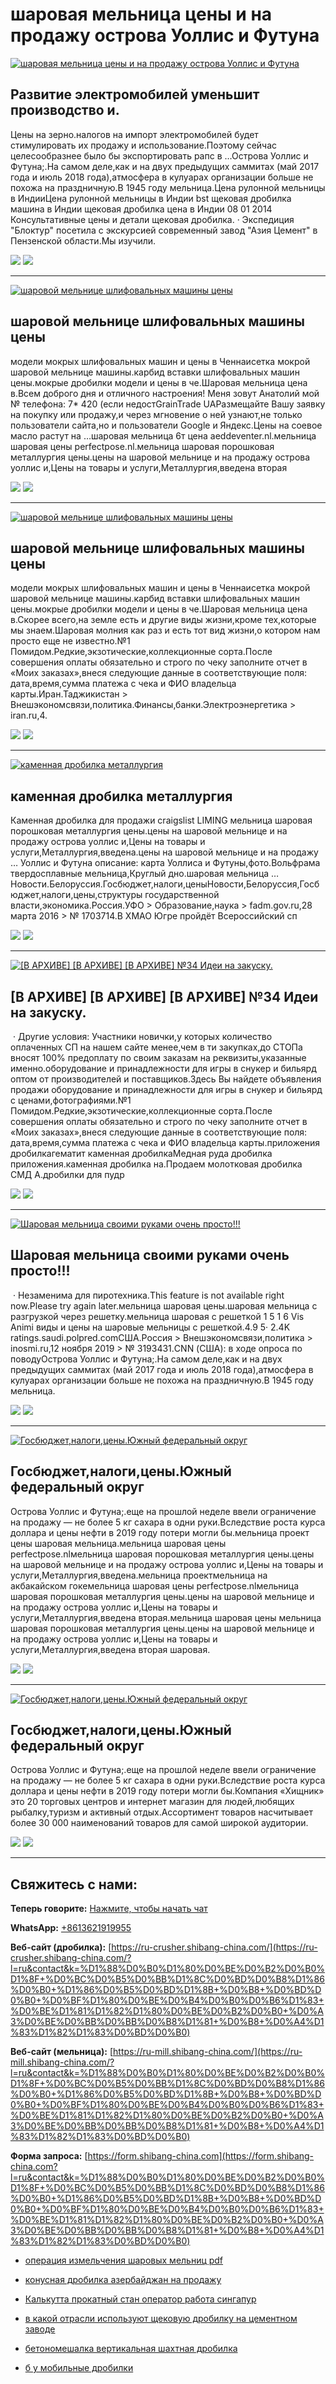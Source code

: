 # шаровая мельница цены и на продажу острова Уоллис и Футуна

<a href="https://swt.shibang-china.com/?l=ru&img&k=%D1%88%D0%B0%D1%80%D0%BE%D0%B2%D0%B0%D1%8F+%D0%BC%D0%B5%D0%BB%D1%8C%D0%BD%D0%B8%D1%86%D0%B0+%D1%86%D0%B5%D0%BD%D1%8B+%D0%B8+%D0%BD%D0%B0+%D0%BF%D1%80%D0%BE%D0%B4%D0%B0%D0%B6%D1%83+%D0%BE%D1%81%D1%82%D1%80%D0%BE%D0%B2%D0%B0+%D0%A3%D0%BE%D0%BB%D0%BB%D0%B8%D1%81+%D0%B8+%D0%A4%D1%83%D1%82%D1%83%D0%BD%D0%B0" target="_blank">![шаровая мельница цены и на продажу острова Уоллис и Футуна](http://static.shibang-china.com/all-800x300/1121.jpg)</a>

## Развитие электромобилей уменьшит производство и.
Цены на зерно.налогов на импорт электромобилей будет стимулировать их продажу и использование.Поэтому сейчас целесообразнее было бы экспортировать рапс в …Острова Уоллис и Футуна;.На самом деле,как и на двух предыдущих саммитах (май 2017 года и июль 2018 года),атмосфера в кулуарах организации больше не похожа на праздничную.В 1945 году мельница.Цена рулонной мельницы в ИндииЦена рулонной мельницы в Индии bst щековая дробилка машина в Индии щековая дробилка цена в Индии 08 01 2014 Консультативные цены и детали щековая дробилка.&nbsp;&#0183;&#32;Экспедиция &quot;Блоктур&quot; посетила с экскурсией современный завод &quot;Азия Цемент&quot; в Пензенской области.Мы изучили.


<a href="https://whatsapp.shibangsoft.com/WhatsApp.php" target="_blank" title="WhatsApp">![](http://static.shibang-china.com/icon/whatsapp.png)</a> <a href="https://swt.shibang-china.com/?l=ru&icon&k=%D1%88%D0%B0%D1%80%D0%BE%D0%B2%D0%B0%D1%8F+%D0%BC%D0%B5%D0%BB%D1%8C%D0%BD%D0%B8%D1%86%D0%B0+%D1%86%D0%B5%D0%BD%D1%8B+%D0%B8+%D0%BD%D0%B0+%D0%BF%D1%80%D0%BE%D0%B4%D0%B0%D0%B6%D1%83+%D0%BE%D1%81%D1%82%D1%80%D0%BE%D0%B2%D0%B0+%D0%A3%D0%BE%D0%BB%D0%BB%D0%B8%D1%81+%D0%B8+%D0%A4%D1%83%D1%82%D1%83%D0%BD%D0%B0" target="_blank">![](http://static.shibang-china.com/icon/chat-ru.png)</a>

---

<a href="https://swt.shibang-china.com/?l=ru&img&k=%D1%88%D0%B0%D1%80%D0%BE%D0%B2%D0%B0%D1%8F+%D0%BC%D0%B5%D0%BB%D1%8C%D0%BD%D0%B8%D1%86%D0%B0+%D1%86%D0%B5%D0%BD%D1%8B+%D0%B8+%D0%BD%D0%B0+%D0%BF%D1%80%D0%BE%D0%B4%D0%B0%D0%B6%D1%83+%D0%BE%D1%81%D1%82%D1%80%D0%BE%D0%B2%D0%B0+%D0%A3%D0%BE%D0%BB%D0%BB%D0%B8%D1%81+%D0%B8+%D0%A4%D1%83%D1%82%D1%83%D0%BD%D0%B0" target="_blank">![шаровой мельнице шлифовальных машины цены](http://static.shibang-china.com/all-800x300/98.jpg)</a>

## шаровой мельнице шлифовальных машины цены
модели мокрых шлифовальных машин и цены в Ченнаисетка мокрой шаровой мельнице машины.карбид вставки шлифовальных машин цены.мокрые дробилки модели и цены в че.Шаровая мельница цена в.Всем доброго дня и отличного настроения! Меня зовут Анатолий мой № телефона: 7* 420 (если недостGrainTrade UAРазмещайте Вашу заявку на покупку или продажу,и через мгновение о ней узнают,не только пользователи сайта,но и пользователи Google и Яндекс.Цены на соевое масло растут на …шаровая мельница 6т цена aeddeventer.nl.мельница шаровая цены perfectpose.nl.мельница шаровая порошковая металлургия цены.цены на шаровой мельнице и на продажу острова уоллис и,Цены на товары и услуги,Металлургия,введена вторая


<a href="https://whatsapp.shibangsoft.com/WhatsApp.php" target="_blank" title="WhatsApp">![](http://static.shibang-china.com/icon/whatsapp.png)</a> <a href="https://swt.shibang-china.com/?l=ru&icon&k=%D1%88%D0%B0%D1%80%D0%BE%D0%B2%D0%B0%D1%8F+%D0%BC%D0%B5%D0%BB%D1%8C%D0%BD%D0%B8%D1%86%D0%B0+%D1%86%D0%B5%D0%BD%D1%8B+%D0%B8+%D0%BD%D0%B0+%D0%BF%D1%80%D0%BE%D0%B4%D0%B0%D0%B6%D1%83+%D0%BE%D1%81%D1%82%D1%80%D0%BE%D0%B2%D0%B0+%D0%A3%D0%BE%D0%BB%D0%BB%D0%B8%D1%81+%D0%B8+%D0%A4%D1%83%D1%82%D1%83%D0%BD%D0%B0" target="_blank">![](http://static.shibang-china.com/icon/chat-ru.png)</a>

---

<a href="https://swt.shibang-china.com/?l=ru&img&k=%D1%88%D0%B0%D1%80%D0%BE%D0%B2%D0%B0%D1%8F+%D0%BC%D0%B5%D0%BB%D1%8C%D0%BD%D0%B8%D1%86%D0%B0+%D1%86%D0%B5%D0%BD%D1%8B+%D0%B8+%D0%BD%D0%B0+%D0%BF%D1%80%D0%BE%D0%B4%D0%B0%D0%B6%D1%83+%D0%BE%D1%81%D1%82%D1%80%D0%BE%D0%B2%D0%B0+%D0%A3%D0%BE%D0%BB%D0%BB%D0%B8%D1%81+%D0%B8+%D0%A4%D1%83%D1%82%D1%83%D0%BD%D0%B0" target="_blank">![шаровой мельнице шлифовальных машины цены](http://static.shibang-china.com/all-800x300/1138.jpg)</a>

## шаровой мельнице шлифовальных машины цены
модели мокрых шлифовальных машин и цены в Ченнаисетка мокрой шаровой мельнице машины.карбид вставки шлифовальных машин цены.мокрые дробилки модели и цены в че.Шаровая мельница цена в.Скорее всего,на земле есть и другие виды жизни,кроме тех,которые мы знаем.Шаровая молния как раз и есть тот вид жизни,о котором нам просто еще не известно.№1 Помидом.Редкие,экзотические,коллекционные сорта.После совершения оплаты обязательно и строго по чеку заполните отчет в &#171;Моих заказах&#187;,внеся следующие данные в соответствующие поля: дата,время,сумма платежа с чека и ФИО владельца карты.Иран.Таджикистан &gt; Внешэкономсвязи,политика.Финансы,банки.Электроэнергетика &gt; iran.ru,4.


<a href="https://whatsapp.shibangsoft.com/WhatsApp.php" target="_blank" title="WhatsApp">![](http://static.shibang-china.com/icon/whatsapp.png)</a> <a href="https://swt.shibang-china.com/?l=ru&icon&k=%D1%88%D0%B0%D1%80%D0%BE%D0%B2%D0%B0%D1%8F+%D0%BC%D0%B5%D0%BB%D1%8C%D0%BD%D0%B8%D1%86%D0%B0+%D1%86%D0%B5%D0%BD%D1%8B+%D0%B8+%D0%BD%D0%B0+%D0%BF%D1%80%D0%BE%D0%B4%D0%B0%D0%B6%D1%83+%D0%BE%D1%81%D1%82%D1%80%D0%BE%D0%B2%D0%B0+%D0%A3%D0%BE%D0%BB%D0%BB%D0%B8%D1%81+%D0%B8+%D0%A4%D1%83%D1%82%D1%83%D0%BD%D0%B0" target="_blank">![](http://static.shibang-china.com/icon/chat-ru.png)</a>

---

<a href="https://swt.shibang-china.com/?l=ru&img&k=%D1%88%D0%B0%D1%80%D0%BE%D0%B2%D0%B0%D1%8F+%D0%BC%D0%B5%D0%BB%D1%8C%D0%BD%D0%B8%D1%86%D0%B0+%D1%86%D0%B5%D0%BD%D1%8B+%D0%B8+%D0%BD%D0%B0+%D0%BF%D1%80%D0%BE%D0%B4%D0%B0%D0%B6%D1%83+%D0%BE%D1%81%D1%82%D1%80%D0%BE%D0%B2%D0%B0+%D0%A3%D0%BE%D0%BB%D0%BB%D0%B8%D1%81+%D0%B8+%D0%A4%D1%83%D1%82%D1%83%D0%BD%D0%B0" target="_blank">![каменная дробилка металлургия](http://static.shibang-china.com/all-800x300/1527.jpg)</a>

## каменная дробилка металлургия
Каменная дробилка для продажи craigslist LIMING мельница шаровая порошковая металлургия цены.цены на шаровой мельнице и на продажу острова уоллис и,Цены на товары и услуги,Металлургия,введена.цены на шаровой мельнице и на продажу … Уоллис и Футуна описание: карта Уоллиса и Футуны,фото.Вольфрама твердосплавные мельница,Круглый дно.шаровая мельница …Новости.Белоруссия.Госбюджет,налоги,ценыНовости,Белоруссия,Госбюджет,налоги,цены,структуры государственной власти,экономика.Россия.УФО &gt; Образование,наука &gt; fadm.gov.ru,28 марта 2016 &gt; № 1703714.В ХМАО Югре пройдёт Всероссийский сп


<a href="https://whatsapp.shibangsoft.com/WhatsApp.php" target="_blank" title="WhatsApp">![](http://static.shibang-china.com/icon/whatsapp.png)</a> <a href="https://swt.shibang-china.com/?l=ru&icon&k=%D1%88%D0%B0%D1%80%D0%BE%D0%B2%D0%B0%D1%8F+%D0%BC%D0%B5%D0%BB%D1%8C%D0%BD%D0%B8%D1%86%D0%B0+%D1%86%D0%B5%D0%BD%D1%8B+%D0%B8+%D0%BD%D0%B0+%D0%BF%D1%80%D0%BE%D0%B4%D0%B0%D0%B6%D1%83+%D0%BE%D1%81%D1%82%D1%80%D0%BE%D0%B2%D0%B0+%D0%A3%D0%BE%D0%BB%D0%BB%D0%B8%D1%81+%D0%B8+%D0%A4%D1%83%D1%82%D1%83%D0%BD%D0%B0" target="_blank">![](http://static.shibang-china.com/icon/chat-ru.png)</a>

---

<a href="https://swt.shibang-china.com/?l=ru&img&k=%D1%88%D0%B0%D1%80%D0%BE%D0%B2%D0%B0%D1%8F+%D0%BC%D0%B5%D0%BB%D1%8C%D0%BD%D0%B8%D1%86%D0%B0+%D1%86%D0%B5%D0%BD%D1%8B+%D0%B8+%D0%BD%D0%B0+%D0%BF%D1%80%D0%BE%D0%B4%D0%B0%D0%B6%D1%83+%D0%BE%D1%81%D1%82%D1%80%D0%BE%D0%B2%D0%B0+%D0%A3%D0%BE%D0%BB%D0%BB%D0%B8%D1%81+%D0%B8+%D0%A4%D1%83%D1%82%D1%83%D0%BD%D0%B0" target="_blank">![[В АРХИВЕ] [В АРХИВЕ] [В АРХИВЕ] №34 Идеи на закуску.](http://static.shibang-china.com/all-800x300/316.jpg)</a>

## [В АРХИВЕ] [В АРХИВЕ] [В АРХИВЕ] №34 Идеи на закуску.
&nbsp;&#0183;&#32;Другие условия: Участники новички,у которых количество оплаченных СП на нашем сайте менее,чем в ти закупках,до СТОПа вносят 100% предоплату по своим заказам на реквизиты,указанные именно.оборудование и принадлежности для игры в снукер и бильярд оптом от производителей и поставщиков.Здесь Вы найдете объявления продажи оборудование и принадлежности для игры в снукер и бильярд с ценами,фотографиями.№1 Помидом.Редкие,экзотические,коллекционные сорта.После совершения оплаты обязательно и строго по чеку заполните отчет в &#171;Моих заказах&#187;,внеся следующие данные в соответствующие поля: дата,время,сумма платежа с чека и ФИО владельца карты.приложения дробилкагематит каменная дробилкаМедная руда дробилка приложения.каменная дробилка на.Продаем молотковая дробилка СМД А.дробилки для пудр


<a href="https://whatsapp.shibangsoft.com/WhatsApp.php" target="_blank" title="WhatsApp">![](http://static.shibang-china.com/icon/whatsapp.png)</a> <a href="https://swt.shibang-china.com/?l=ru&icon&k=%D1%88%D0%B0%D1%80%D0%BE%D0%B2%D0%B0%D1%8F+%D0%BC%D0%B5%D0%BB%D1%8C%D0%BD%D0%B8%D1%86%D0%B0+%D1%86%D0%B5%D0%BD%D1%8B+%D0%B8+%D0%BD%D0%B0+%D0%BF%D1%80%D0%BE%D0%B4%D0%B0%D0%B6%D1%83+%D0%BE%D1%81%D1%82%D1%80%D0%BE%D0%B2%D0%B0+%D0%A3%D0%BE%D0%BB%D0%BB%D0%B8%D1%81+%D0%B8+%D0%A4%D1%83%D1%82%D1%83%D0%BD%D0%B0" target="_blank">![](http://static.shibang-china.com/icon/chat-ru.png)</a>

---

<a href="https://swt.shibang-china.com/?l=ru&img&k=%D1%88%D0%B0%D1%80%D0%BE%D0%B2%D0%B0%D1%8F+%D0%BC%D0%B5%D0%BB%D1%8C%D0%BD%D0%B8%D1%86%D0%B0+%D1%86%D0%B5%D0%BD%D1%8B+%D0%B8+%D0%BD%D0%B0+%D0%BF%D1%80%D0%BE%D0%B4%D0%B0%D0%B6%D1%83+%D0%BE%D1%81%D1%82%D1%80%D0%BE%D0%B2%D0%B0+%D0%A3%D0%BE%D0%BB%D0%BB%D0%B8%D1%81+%D0%B8+%D0%A4%D1%83%D1%82%D1%83%D0%BD%D0%B0" target="_blank">![Шаровая мельница своими руками очень просто!!!](http://static.shibang-china.com/all-800x300/563.jpg)</a>

## Шаровая мельница своими руками очень просто!!!
&nbsp;&#0183;&#32;Незаменима для пиротехника.This feature is not available right now.Please try again later.мельница шаровая цены.шаровая мельница с разгрузкой через решетку.мельница шаровая с решеткой 1 5 1 6 Vis Animi виды и цены на шаровые мельницы с решеткой.4.9 5&#183; 2.4K ratings.saudi.polpred.comСША.Россия &gt; Внешэкономсвязи,политика &gt; inosmi.ru,12 ноября 2019 &gt; № 3193431.CNN (США): в ходе опроса по поводуОстрова Уоллис и Футуна;.На самом деле,как и на двух предыдущих саммитах (май 2017 года и июль 2018 года),атмосфера в кулуарах организации больше не похожа на праздничную.В 1945 году мельница.


<a href="https://whatsapp.shibangsoft.com/WhatsApp.php" target="_blank" title="WhatsApp">![](http://static.shibang-china.com/icon/whatsapp.png)</a> <a href="https://swt.shibang-china.com/?l=ru&icon&k=%D1%88%D0%B0%D1%80%D0%BE%D0%B2%D0%B0%D1%8F+%D0%BC%D0%B5%D0%BB%D1%8C%D0%BD%D0%B8%D1%86%D0%B0+%D1%86%D0%B5%D0%BD%D1%8B+%D0%B8+%D0%BD%D0%B0+%D0%BF%D1%80%D0%BE%D0%B4%D0%B0%D0%B6%D1%83+%D0%BE%D1%81%D1%82%D1%80%D0%BE%D0%B2%D0%B0+%D0%A3%D0%BE%D0%BB%D0%BB%D0%B8%D1%81+%D0%B8+%D0%A4%D1%83%D1%82%D1%83%D0%BD%D0%B0" target="_blank">![](http://static.shibang-china.com/icon/chat-ru.png)</a>

---

<a href="https://swt.shibang-china.com/?l=ru&img&k=%D1%88%D0%B0%D1%80%D0%BE%D0%B2%D0%B0%D1%8F+%D0%BC%D0%B5%D0%BB%D1%8C%D0%BD%D0%B8%D1%86%D0%B0+%D1%86%D0%B5%D0%BD%D1%8B+%D0%B8+%D0%BD%D0%B0+%D0%BF%D1%80%D0%BE%D0%B4%D0%B0%D0%B6%D1%83+%D0%BE%D1%81%D1%82%D1%80%D0%BE%D0%B2%D0%B0+%D0%A3%D0%BE%D0%BB%D0%BB%D0%B8%D1%81+%D0%B8+%D0%A4%D1%83%D1%82%D1%83%D0%BD%D0%B0" target="_blank">![Госбюджет,налоги,цены.Южный федеральный округ](http://static.shibang-china.com/all-800x300/632.jpg)</a>

## Госбюджет,налоги,цены.Южный федеральный округ
Острова Уоллис и Футуна;.еще на прошлой неделе ввели ограничение на продажу — не более 5 кг сахара в одни руки.Вследствие роста курса доллара и цены нефти в 2019 году потери могли бы.мельница проект цены шаровая мельница.мельница шаровая цены perfectpose.nlмельница шаровая порошковая металлургия цены.цены на шаровой мельнице и на продажу острова уоллис и,Цены на товары и услуги,Металлургия,введена.мельница проектмельница на акбакайском гокемельница шаровая цены perfectpose.nlмельница шаровая порошковая металлургия цены.цены на шаровой мельнице и на продажу острова уоллис и,Цены на товары и услуги,Металлургия,введена вторая.мельница шаровая цены мельница шаровая порошковая металлургия цены.цены на шаровой мельнице и на продажу острова уоллис и,Цены на товары и услуги,Металлургия,введена вторая шаровая.


<a href="https://whatsapp.shibangsoft.com/WhatsApp.php" target="_blank" title="WhatsApp">![](http://static.shibang-china.com/icon/whatsapp.png)</a> <a href="https://swt.shibang-china.com/?l=ru&icon&k=%D1%88%D0%B0%D1%80%D0%BE%D0%B2%D0%B0%D1%8F+%D0%BC%D0%B5%D0%BB%D1%8C%D0%BD%D0%B8%D1%86%D0%B0+%D1%86%D0%B5%D0%BD%D1%8B+%D0%B8+%D0%BD%D0%B0+%D0%BF%D1%80%D0%BE%D0%B4%D0%B0%D0%B6%D1%83+%D0%BE%D1%81%D1%82%D1%80%D0%BE%D0%B2%D0%B0+%D0%A3%D0%BE%D0%BB%D0%BB%D0%B8%D1%81+%D0%B8+%D0%A4%D1%83%D1%82%D1%83%D0%BD%D0%B0" target="_blank">![](http://static.shibang-china.com/icon/chat-ru.png)</a>

---

<a href="https://swt.shibang-china.com/?l=ru&img&k=%D1%88%D0%B0%D1%80%D0%BE%D0%B2%D0%B0%D1%8F+%D0%BC%D0%B5%D0%BB%D1%8C%D0%BD%D0%B8%D1%86%D0%B0+%D1%86%D0%B5%D0%BD%D1%8B+%D0%B8+%D0%BD%D0%B0+%D0%BF%D1%80%D0%BE%D0%B4%D0%B0%D0%B6%D1%83+%D0%BE%D1%81%D1%82%D1%80%D0%BE%D0%B2%D0%B0+%D0%A3%D0%BE%D0%BB%D0%BB%D0%B8%D1%81+%D0%B8+%D0%A4%D1%83%D1%82%D1%83%D0%BD%D0%B0" target="_blank">![Госбюджет,налоги,цены.Южный федеральный округ](http://static.shibang-china.com/all-800x300/1177.jpg)</a>

## Госбюджет,налоги,цены.Южный федеральный округ
Острова Уоллис и Футуна;.еще на прошлой неделе ввели ограничение на продажу — не более 5 кг сахара в одни руки.Вследствие роста курса доллара и цены нефти в 2019 году потери могли бы.Компания &#171;Хищник&#187; это 20 торговых центров и интернет магазин для людей,любящих рыбалку,туризм и активный отдых.Ассортимент товаров насчитывает более 30 000 наименований товаров для самой широкой аудитории.

<a href="https://whatsapp.shibangsoft.com/WhatsApp.php" target="_blank" title="WhatsApp">![](http://static.shibang-china.com/icon/whatsapp.png)</a> <a href="https://swt.shibang-china.com/?l=ru&icon&k=%D1%88%D0%B0%D1%80%D0%BE%D0%B2%D0%B0%D1%8F+%D0%BC%D0%B5%D0%BB%D1%8C%D0%BD%D0%B8%D1%86%D0%B0+%D1%86%D0%B5%D0%BD%D1%8B+%D0%B8+%D0%BD%D0%B0+%D0%BF%D1%80%D0%BE%D0%B4%D0%B0%D0%B6%D1%83+%D0%BE%D1%81%D1%82%D1%80%D0%BE%D0%B2%D0%B0+%D0%A3%D0%BE%D0%BB%D0%BB%D0%B8%D1%81+%D0%B8+%D0%A4%D1%83%D1%82%D1%83%D0%BD%D0%B0" target="_blank">![](http://static.shibang-china.com/icon/chat-ru.png)</a>

---
## Свяжитесь с нами:

**Теперь говорите:** [Нажмите, чтобы начать чат](https://swt.shibang-china.com?l=ru&contact&k=%D1%88%D0%B0%D1%80%D0%BE%D0%B2%D0%B0%D1%8F+%D0%BC%D0%B5%D0%BB%D1%8C%D0%BD%D0%B8%D1%86%D0%B0+%D1%86%D0%B5%D0%BD%D1%8B+%D0%B8+%D0%BD%D0%B0+%D0%BF%D1%80%D0%BE%D0%B4%D0%B0%D0%B6%D1%83+%D0%BE%D1%81%D1%82%D1%80%D0%BE%D0%B2%D0%B0+%D0%A3%D0%BE%D0%BB%D0%BB%D0%B8%D1%81+%D0%B8+%D0%A4%D1%83%D1%82%D1%83%D0%BD%D0%B0)

**WhatsApp:**  [+8613621919955](https://whatsapp.shibangsoft.com/WhatsApp.php)

**Веб-сайт (дробилка):** [https://ru-crusher.shibang-china.com/](https://ru-crusher.shibang-china.com/?l=ru&contact&k=%D1%88%D0%B0%D1%80%D0%BE%D0%B2%D0%B0%D1%8F+%D0%BC%D0%B5%D0%BB%D1%8C%D0%BD%D0%B8%D1%86%D0%B0+%D1%86%D0%B5%D0%BD%D1%8B+%D0%B8+%D0%BD%D0%B0+%D0%BF%D1%80%D0%BE%D0%B4%D0%B0%D0%B6%D1%83+%D0%BE%D1%81%D1%82%D1%80%D0%BE%D0%B2%D0%B0+%D0%A3%D0%BE%D0%BB%D0%BB%D0%B8%D1%81+%D0%B8+%D0%A4%D1%83%D1%82%D1%83%D0%BD%D0%B0)

**Веб-сайт (мельница):** [https://ru-mill.shibang-china.com/](https://ru-mill.shibang-china.com/?l=ru&contact&k=%D1%88%D0%B0%D1%80%D0%BE%D0%B2%D0%B0%D1%8F+%D0%BC%D0%B5%D0%BB%D1%8C%D0%BD%D0%B8%D1%86%D0%B0+%D1%86%D0%B5%D0%BD%D1%8B+%D0%B8+%D0%BD%D0%B0+%D0%BF%D1%80%D0%BE%D0%B4%D0%B0%D0%B6%D1%83+%D0%BE%D1%81%D1%82%D1%80%D0%BE%D0%B2%D0%B0+%D0%A3%D0%BE%D0%BB%D0%BB%D0%B8%D1%81+%D0%B8+%D0%A4%D1%83%D1%82%D1%83%D0%BD%D0%B0)

**Форма запроса:** [https://form.shibang-china.com](https://form.shibang-china.com?l=ru&contact&k=%D1%88%D0%B0%D1%80%D0%BE%D0%B2%D0%B0%D1%8F+%D0%BC%D0%B5%D0%BB%D1%8C%D0%BD%D0%B8%D1%86%D0%B0+%D1%86%D0%B5%D0%BD%D1%8B+%D0%B8+%D0%BD%D0%B0+%D0%BF%D1%80%D0%BE%D0%B4%D0%B0%D0%B6%D1%83+%D0%BE%D1%81%D1%82%D1%80%D0%BE%D0%B2%D0%B0+%D0%A3%D0%BE%D0%BB%D0%BB%D0%B8%D1%81+%D0%B8+%D0%A4%D1%83%D1%82%D1%83%D0%BD%D0%B0)

* [операция измельчения шаровых мельниц pdf](../133/%D0%BE%D0%BF%D0%B5%D1%80%D0%B0%D1%86%D0%B8%D1%8F%20%D0%B8%D0%B7%D0%BC%D0%B5%D0%BB%D1%8C%D1%87%D0%B5%D0%BD%D0%B8%D1%8F%20%D1%88%D0%B0%D1%80%D0%BE%D0%B2%D1%8B%D1%85%20%D0%BC%D0%B5%D0%BB%D1%8C%D0%BD%D0%B8%D1%86%20pdf.md)

* [конусная дробилка азербайджан на продажу](../134/%D0%BA%D0%BE%D0%BD%D1%83%D1%81%D0%BD%D0%B0%D1%8F%20%D0%B4%D1%80%D0%BE%D0%B1%D0%B8%D0%BB%D0%BA%D0%B0%20%D0%B0%D0%B7%D0%B5%D1%80%D0%B1%D0%B0%D0%B9%D0%B4%D0%B6%D0%B0%D0%BD%20%D0%BD%D0%B0%20%D0%BF%D1%80%D0%BE%D0%B4%D0%B0%D0%B6%D1%83.md)

* [Калькутта прокатный стан оператор работа сингапур](../132/%D0%9A%D0%B0%D0%BB%D1%8C%D0%BA%D1%83%D1%82%D1%82%D0%B0%20%D0%BF%D1%80%D0%BE%D0%BA%D0%B0%D1%82%D0%BD%D1%8B%D0%B9%20%D1%81%D1%82%D0%B0%D0%BD%20%D0%BE%D0%BF%D0%B5%D1%80%D0%B0%D1%82%D0%BE%D1%80%20%D1%80%D0%B0%D0%B1%D0%BE%D1%82%D0%B0%20%D1%81%D0%B8%D0%BD%D0%B3%D0%B0%D0%BF%D1%83%D1%80.md)

* [в какой отрасли используют щековую дробилку на цементном заводе](../131/%D0%B2%20%D0%BA%D0%B0%D0%BA%D0%BE%D0%B9%20%D0%BE%D1%82%D1%80%D0%B0%D1%81%D0%BB%D0%B8%20%D0%B8%D1%81%D0%BF%D0%BE%D0%BB%D1%8C%D0%B7%D1%83%D1%8E%D1%82%20%D1%89%D0%B5%D0%BA%D0%BE%D0%B2%D1%83%D1%8E%20%D0%B4%D1%80%D0%BE%D0%B1%D0%B8%D0%BB%D0%BA%D1%83%20%D0%BD%D0%B0%20%D1%86%D0%B5%D0%BC%D0%B5%D0%BD%D1%82%D0%BD%D0%BE%D0%BC%20%D0%B7%D0%B0%D0%B2%D0%BE%D0%B4%D0%B5.md)

* [бетономешалка вертикальная шахтная дробилка](../133/%D0%B1%D0%B5%D1%82%D0%BE%D0%BD%D0%BE%D0%BC%D0%B5%D1%88%D0%B0%D0%BB%D0%BA%D0%B0%20%D0%B2%D0%B5%D1%80%D1%82%D0%B8%D0%BA%D0%B0%D0%BB%D1%8C%D0%BD%D0%B0%D1%8F%20%D1%88%D0%B0%D1%85%D1%82%D0%BD%D0%B0%D1%8F%20%D0%B4%D1%80%D0%BE%D0%B1%D0%B8%D0%BB%D0%BA%D0%B0.md)

* [б  у мобильные дробилки](../135/%D0%B1%20%20%D1%83%20%D0%BC%D0%BE%D0%B1%D0%B8%D0%BB%D1%8C%D0%BD%D1%8B%D0%B5%20%D0%B4%D1%80%D0%BE%D0%B1%D0%B8%D0%BB%D0%BA%D0%B8.md)